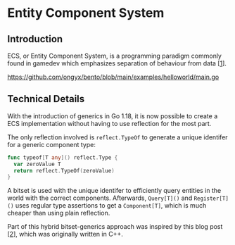 # Entity Component System

## Introduction

ECS, or Entity Component System, is a programming paradigm commonly found in gamedev which emphasizes separation of behaviour from data [[1]].

https://github.com/ongyx/bento/blob/main/examples/helloworld/main.go

## Technical Details

With the introduction of generics in Go 1.18, it is now possible to create a ECS implementation without having to use reflection for the most part.

The only reflection involved is `reflect.TypeOf` to generate a unique identifer for a generic component type:

```go
func typeof[T any]() reflect.Type {
  var zeroValue T
  return reflect.TypeOf(zeroValue)
}
```

A bitset is used with the unique identifer to efficiently query entities in the world with the correct components.
Afterwards, `Query[T]()` and `Register[T]()` uses regular type assertions to get a `Component[T]`, which is much cheaper than using plain reflection.

Part of this hybrid bitset-generics approach was inspired by this blog post [[2]], which was originally written in C++.

[1]: https://github.com/SanderMertens/ecs-faq
[2]: https://austinmorlan.com/posts/entity_component_system
